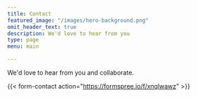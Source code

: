 ```yaml
---
title: Contact
featured_image: "/images/hero-background.png"
omit_header_text: true
description: We'd love to hear from you
type: page
menu: main

---
```


We'd love to hear from you and collaborate.


{{< form-contact action="https://formspree.io/f/xnqlwawz" >}}

